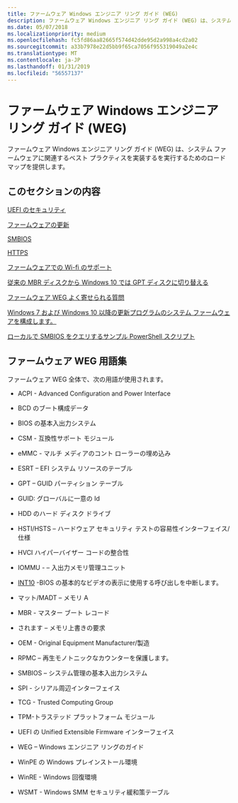 ```yaml
---
title: ファームウェア Windows エンジニア リング ガイド (WEG)
description: ファームウェア Windows エンジニア リング ガイド (WEG) は、システム ファームウェアに関連するベスト プラクティスを実装するを実行するためのロードマップを提供します。
ms.date: 05/07/2018
ms.localizationpriority: medium
ms.openlocfilehash: fc5fd86aa82665f574d42dde95d2a998a4cd2a02
ms.sourcegitcommit: a33b7978e22d5bb9f65ca7056f955319049a2e4c
ms.translationtype: MT
ms.contentlocale: ja-JP
ms.lasthandoff: 01/31/2019
ms.locfileid: "56557137"
---
```

# <a name="firmware-windows-engineering-guide-weg"></a>ファームウェア Windows エンジニア リング ガイド (WEG)

ファームウェア Windows エンジニア リング ガイド (WEG) は、システム ファームウェアに関連するベスト プラクティスを実装するを実行するためのロードマップを提供します。


## <a name="in-this-section"></a>このセクションの内容

[UEFI のセキュリティ](uefi-security.md)

[ファームウェアの更新](firmware-update.md)

[SMBIOS](smbios.md)

[HTTPS](https-boot.md)

[ファームウェアでの Wi-fi のサポート](wi-fi-support-in-firmware.md)

[従来の MBR ディスクから Windows 10 では GPT ディスクに切り替える](switch-from-legacy-mbr-disk-to-gpt-disk-with-windows-10.md)

[ファームウェア WEG よく寄せられる質問](frequently-asked-questions.md)

[Windows 7 および Windows 10 以降の更新プログラムのシステム ファームウェアを構成します。](configure-system-firmware-for-windows-7-and-later-update-for-windows-10.md)

[ローカルで SMBIOS をクエリするサンプル PowerShell スクリプト](sample-powershell-script-to-query-smbios-locally.md)

                                           





## <a name="firmware-weg-terminology"></a>ファームウェア WEG 用語集

ファームウェア WEG 全体で、次の用語が使用されます。

- ACPI - Advanced Configuration and Power Interface

- BCD のブート構成データ

- BIOS の基本入出力システム

- CSM - 互換性サポート モジュール

- eMMC - マルチ メディアのコント ローラーの埋め込み

- ESRT – EFI システム リソースのテーブル

- GPT – GUID パーティション テーブル

- GUID: グローバルに一意の Id

- HDD のハード ディスク ドライブ

- HSTI/HSTS – ハードウェア セキュリティ テストの容易性インターフェイス/仕様

- HVCI ハイパーバイザー コードの整合性

- IOMMU - – 入出力メモリ管理ユニット

- [INT10](https://en.wikipedia.org/wiki/INT_10H) -BIOS の基本的なビデオの表示に使用する呼び出しを中断します。

- マット/MADT – メモリ A

- MBR - マスター ブート レコード

- されます – メモリ上書きの要求

- OEM - Original Equipment Manufacturer/製造

- RPMC – 再生モノトニックなカウンターを保護します。

- SMBIOS – システム管理の基本入出力システム

- SPI - シリアル周辺インターフェイス

- TCG - Trusted Computing Group

- TPM-トラステッド プラットフォーム モジュール

- UEFI の Unified Extensible Firmware インターフェイス

- WEG – Windows エンジニア リングのガイド

- WinPE の Windows プレインストール環境

- WinRE - Windows 回復環境

- WSMT - Windows SMM セキュリティ緩和策テーブル



